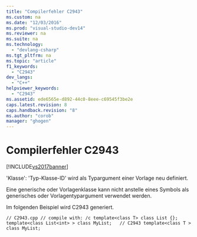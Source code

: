 ```yaml
---
title: "Compilerfehler C2943"
ms.custom: na
ms.date: "12/03/2016"
ms.prod: "visual-studio-dev14"
ms.reviewer: na
ms.suite: na
ms.technology: 
  - "devlang-csharp"
ms.tgt_pltfrm: na
ms.topic: "article"
f1_keywords: 
  - "C2943"
dev_langs: 
  - "C++"
helpviewer_keywords: 
  - "C2943"
ms.assetid: ede6565e-d892-44c0-8eee-c69545f3be2e
caps.latest.revision: 8
caps.handback.revision: "8"
ms.author: "corob"
manager: "ghogen"
---
```

# Compilerfehler C2943
[!INCLUDE[vs2017banner](../../assembler/inline/includes/vs2017banner.md)]

'Klasse': 'Typ\-Klasse\-ID' wird als Typargument einer Vorlage neu definiert.  
  
 Eine generische oder Vorlagenklasse kann nicht anstelle eines Symbols als generisches oder Vorlagentypargument verwendet werden.  
  
 Im folgenden Beispiel wird C2943 generiert.  
  
```  
// C2943.cpp // compile with: /c template<class T> class List {}; template<class List<int> > class MyList;   // C2943 template<class T >  class MyList;  
```